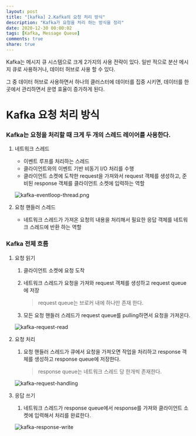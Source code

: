 ```yaml
---
layout: post
title: "[kafka] 2.Kafka의 요청 처리 방식"
description: "Kafka가 요청을 처리 하는 방식을 정리"
date: 2020-12-30 00:00:02
tags: [Kafka, Message Queue]
comments: true
share: true
---
```


Kafka는 메시지 큐 시스템으로 크게 2가지의 사용 전략이 있다. 일반 적으로 분산 메시지 큐로 사용하거나, 데이터 허브로 사용 할 수 있다.

그 중 데이터 허브로 사용하면서 하나의 클러스터에 데이터를 집중 시키면,  데이터를 한 곳에서 관리하면서 운영 효율이 증가하게 된다.



# Kafka 요청 처리 방식

### Kafka는 요청을 처리할 때 크게 두 개의 스레드 레이어를 사용한다.

1. 네트워크 스레드

   - 이벤트 루프를 처리하는 스레드
   - 클라이언트와의 이벤트 기반 비동기 I/O 처리를 수행
   - 클라이언트 소켓에 도착한 request을 가져와서 request 객체를 생성하고, 준비된 response 객체를 클라이언트 소켓에 입력하는 역할

   ![kafka-eventloop-thread.png](https://zkdlu.github.io/images/kafka/kafka-eventloop-thread.png)

2. 요청 핸들러 스레드

   - 네트워크 스레드가 가져온 요청의 내용을 처리해서 필요한 응답 객체를 네트워크 스레드에 반환 하는 역할

### Kafka 전체 흐름

1. 요청 읽기

   1. 클라이언트 소켓에 요청 도착
   
   2. 네트워크 스레드가 요청을 가져와 request 객체를 생성하고 request queue에 저장
   
      > request queue는 브로커 내에 하나만 존재 한다.
   
   3. 모든 요청 핸들러 스레드가 request queue를 pulling하면서 요청을 가져온다.
   
   ![kafka-request-read](https://zkdlu.github.io/images/kafka/kafka-request-read.png)



2. 요청 처리

   1. 요청 핸들러 스레드가 큐에서 요청을 가져오면 작업을 처리하고 response 객체를 생성하고 response queue에 저장한다.

      > response queue는 네트워크 스레드 당 한개씩 존재한다.

   ![kafka-request-handling](https://zkdlu.github.io/images/kafka/kafka-request-handling.png)



3. 응답 쓰기

   1. 네트워크 스레드가 response queue에서 response를 가져와 클라이언트 소켓에 입력해서 처리를 완료한다.

   ![kafka-response-write](https://zkdlu.github.io/images/kafka/kafka-response-write.png)













